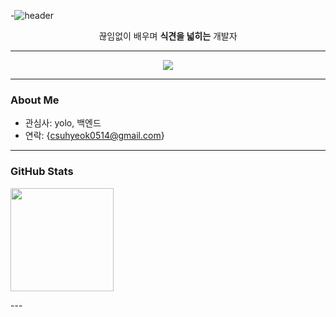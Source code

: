 -![header](https://capsule-render.vercel.app/api?type=waving&color=gradient&height=300&section=header&text=Welcome!)
<p align="center">
  끊임없이 배우며 <b>식견을 넓히는</b> 개발자
</p>

---

<p align="center">
  <img src="https://readme-typing-svg.herokuapp.com?size=22&duration=2500&pause=800&vCenter=true&width=650&lines=Learning +%26+Python+%26+YOLOv11;Always+Expanding+My+Insight" />
</p>

---

### About Me
- 관심사: yolo, 백엔드
- 연락: {csuhyeok0514@gmail.com}

---

### GitHub Stats
<p>
  <img height="165" src="https://github-readme-stats.vercel.app/api?username=rararnd4&theme=default&show_icons=true" />
</p>
---

<!-- 선택: Snake 애니메이션은 workflow 필요
![snake gif](https://github.com/{rararnd4}/{rararnd4}/blob/output/github-contribution-grid-snake.svg)
-->

